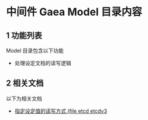 # 中间件 Gaea Model 目录内容



## 1 功能列表

Model 目录包含以下功能

- 处理设定文档的读写逻辑



## 2 相关文档

以下为相关文档

- [指定设定值的读写方式 (file etcd etcdv3](./connection.md)



























